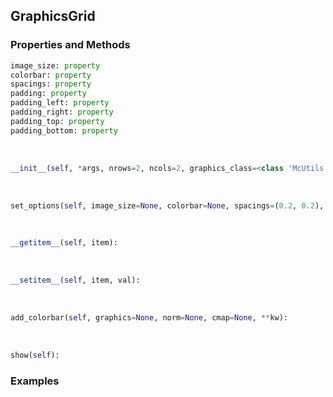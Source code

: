 ## <a id="McUtils.Plots.Graphics.GraphicsGrid">GraphicsGrid</a>


### Properties and Methods
```python
image_size: property
colorbar: property
spacings: property
padding: property
padding_left: property
padding_right: property
padding_top: property
padding_bottom: property
```
<a id="McUtils.Plots.Graphics.GraphicsGrid.__init__">&nbsp;</a>
```python
__init__(self, *args, nrows=2, ncols=2, graphics_class=<class 'McUtils.Plots.Graphics.Graphics'>, figure=None, axes=None, subplot_kw=None, _subplot_init=None, tighten=False, **opts): 
```

<a id="McUtils.Plots.Graphics.GraphicsGrid.set_options">&nbsp;</a>
```python
set_options(self, image_size=None, colorbar=None, spacings=(0.2, 0.2), padding=((0.025, 0.2), (0.125, 0.05)), **ignored): 
```

<a id="McUtils.Plots.Graphics.GraphicsGrid.__getitem__">&nbsp;</a>
```python
__getitem__(self, item): 
```

<a id="McUtils.Plots.Graphics.GraphicsGrid.__setitem__">&nbsp;</a>
```python
__setitem__(self, item, val): 
```

<a id="McUtils.Plots.Graphics.GraphicsGrid.add_colorbar">&nbsp;</a>
```python
add_colorbar(self, graphics=None, norm=None, cmap=None, **kw): 
```

<a id="McUtils.Plots.Graphics.GraphicsGrid.show">&nbsp;</a>
```python
show(self): 
```

### Examples
